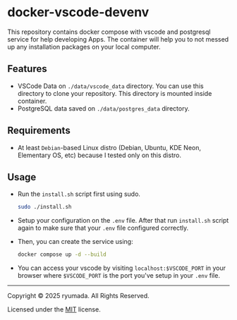 # docker-vscode-devenv

This repository contains docker compose with vscode and postgresql service for help developing Apps. The container will help you to not messed up any installation packages on your local computer.

## Features

- VSCode Data on `./data/vscode_data` directory. You can use this directory to clone your repository. This directory is mounted inside container.
- PostgreSQL data saved on `./data/postgres_data` directory.

## Requirements

- At least `Debian`-based Linux distro (Debian, Ubuntu, KDE Neon, Elementary OS, etc) because I tested only on this distro.

## Usage

- Run the `install.sh` script first using sudo.

    ```bash
    sudo ./install.sh
    ```

- Setup your configuration on the `.env` file. After that run `install.sh` script again to make sure that your `.env` file configured correctly.

- Then, you can create the service using:

    ```bash
    docker compose up -d --build
    ```

- You can access your vscode by visiting `localhost:$VSCODE_PORT` in your browser where `$VSCODE_PORT` is the port you've setup in your `.env` file.

---

Copyright © 2025 ryumada. All Rights Reserved.

Licensed under the [MIT](LICENSE) license.
